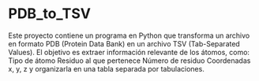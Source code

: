 # PDB_to_TSV
Este proyecto contiene un programa en Python que transforma un archivo en formato PDB (Protein Data Bank) en un archivo TSV (Tab-Separated Values).  El objetivo es extraer información relevante de los átomos, como:  Tipo de átomo  Residuo al que pertenece  Número de residuo  Coordenadas x, y, z  y organizarla en una tabla separada por tabulaciones.
